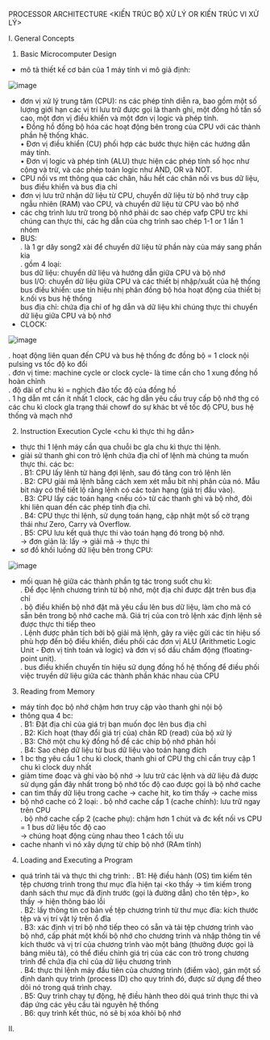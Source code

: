 PROCESSOR ARCHITECTURE <KIẾN TRÚC BỘ XỬ LÝ OR KIẾN TRÚC VI XỬ LÝ><br>

I. General Concepts<br>

1.  Basic Microcomputer Design <br>
- mô tả thiết kế cơ bản của 1 máy tính vi mô giả định:<br>

![image](https://github.com/chaumoon/Reverse-Engineering/assets/127403046/fd4e538b-d300-4e50-910e-30ba14201f12)<br>

- đơn vị xử lý trung tâm (CPU): ns các phép tính diễn ra, bao gồm một số lượng giới hạn các vị trí lưu trữ được gọi là thanh ghi, một đồng hồ tần số cao, một đơn vị điều khiển và một đơn vị logic và phép tính.<br>
• Đồng hồ đồng bộ hóa các hoạt động bên trong của CPU với các thành phần hệ thống khác.<br>
• Đơn vị điều khiển (CU) phối hợp các bước thực hiện các hướng dẫn máy tính.<br>
• Đơn vị logic và phép tính (ALU) thực hiện các phép tính số học như cộng và trừ, và các phép toán logic như AND, OR và NOT.<br>
- CPU nối vs mt thông qua các chân, hầu hết các chân nối vs bus dữ liệu, bus điều khiển và bus địa chỉ
- đơn vị lưu trữ nhận dữ liệu từ CPU,  chuyển dữ liệu từ bộ nhớ truy cập ngẫu nhiên (RAM) vào CPU, và chuyển dữ liệu từ CPU vào bộ nhớ
- các chg trình lưu trữ trong bộ nhớ phải dc sao chép vafp CPU trc khi chúng can thực thi, các hg dẫn của chg trình sao chép 1-1 or 1 lần 1 nhóm
- BUS:<br>
. là 1 gr dây song2 xài để chuyển dữ liệu từ phần này của máy sang phần kia<br>
. gồm 4 loại: <br>
bus dữ liệu: chuyển dữ liệu và hướng dẫn giữa CPU và bộ nhớ<br>
bus I/O: chuyển dữ liệu giữa CPU và các thiết bị nhập/xuất của hệ thống<br>
bus điều khiển: use tín hiệu nhị phân đồng bộ hóa hoạt động của thiết bị k.nối vs bus hệ thống<br>
bus địa chỉ: chứa địa chỉ of hg dẫn và dữ liệu khi chúng thực thi chuyển dữ liệu giữa CPU và bộ nhớ<br>
- CLOCK:<br>

![image](https://github.com/chaumoon/Reverse-Engineering/assets/127403046/f3747126-5490-4471-ab3b-f33dc3839a74)<br>

. hoạt động liên quan đến CPU và bus hệ thống đc đồng bộ = 1 clock nội pulsing vs tốc độ ko đổi<br>
. đơn vị time: machine cycle or clock cycle- là time cần cho 1 xung đồng hồ hoàn chỉnh<br>
. độ dài of chu kì = nghịch đảo tốc độ của đồng hồ<br>
. 1 hg dẫn mt cần ít nhất 1 clock, các hg dẫn yêu cầu truy cấp bộ nhớ thg có các chu kì clock gla trạng thái chowf do sự khác bt về tốc độ CPU, bus hệ thống và mạch nhớ<br>

2. Instruction Execution Cycle <chu kì thực thi hg dẫn><br>
- thực thi 1 lệnh máy cần qua chuỗi bc gla chu kì thực thi lệnh. 
- giải sử thanh ghi con trỏ lệnh chứa địa chỉ of lệnh mà chúng ta muốn thực thi. các bc: <br>
. B1: CPU lấy lênh từ hàng đợi lệnh, sau đó tăng con trỏ lệnh lên<br>
. B2: CPU giải mã lệnh bằng cách xem xét mẫu bit nhị phân của nó. Mẫu bit này có thể tiết lộ rằng lệnh có các toán hạng (giá trị đầu vào).<br>
. B3: CPU lấy các toán hạng <nếu có> từ các thanh ghi và bộ nhớ, đôi khi liên quan đến các phép tính địa chỉ.<br>
. B4: CPU thực thi lệnh, sử dụng toán hạng, cập nhật một số cờ trạng thái như Zero, Carry và Overflow.<br>
. B5: CPU lưu kết quả thực thi vào toán hạng đó trong bộ nhớ.<br>
-> đơn giản là: lấy -> giải mã -> thực thi<br>
- sơ đồ khối luồng dữ liệu bên trong CPU:

![image](https://github.com/chaumoon/Reverse-Engineering/assets/127403046/aea8227b-a068-4ce2-82b1-69b0d9525851)<br>

- mối quan hệ giữa các thành phần tg tác trong suốt chu kì:<br>
. Để đọc lệnh chương trình từ bộ nhớ, một địa chỉ được đặt trên bus địa chỉ<br>
. bộ điều khiển bộ nhớ đặt mã yêu cầu lên bus dữ liệu, làm cho mã có sẵn bên trong bộ nhớ cache mã. Giá trị của con trỏ lệnh xác định lệnh sẽ được thực thi tiếp theo<br>
. Lệnh được phân tích bởi bộ giải mã lệnh, gây ra việc gửi các tín hiệu số phù hợp đến bộ điều khiển, điều phối các đơn vị ALU (Arithmetic Logic Unit - Đơn vị tính toán và logic) và đơn vị số dấu chấm động (floating-point unit).<br>
. bus điều khiển chuyển tín hiệu sử dụng đồng hồ hệ thống để điều phối việc truyền dữ liệu giữa các thành phần khác nhau của CPU<br>

3. Reading from Memory<br>
- máy tính đọc bộ nhớ chậm hơn truy cập vào thanh ghi nội bộ
- thông qua 4 bc:<br>
. B1: Đặt địa chỉ của giá trị bạn muốn đọc lên bus địa chỉ<br>
. B2: Kích hoạt (thay đổi giá trị của) chân RD (read) của bộ xử lý<br>
. B3: Chờ một chu kỳ đồng hồ để các chip bộ nhớ phản hồi<br>
. B4: Sao chép dữ liệu từ bus dữ liệu vào toán hạng đích<br>
- 1 bc thg yêu cầu 1 chu kì clock, thanh ghi of CPU thg chỉ cần truy cập 1 chu kì clock duy nhất
- giảm time đoạc và ghi vào bộ nhớ -> lưu trữ các lệnh và dữ liệu đã được sử dụng gần đây nhất trong bộ nhớ tốc độ cao được gọi là bộ nhớ cache
- can tìm thấy dữ liệu trong cache -> cache hit, ko tìm thấy -> cache miss
- bộ nhớ cache có 2 loại: 
. bộ nhớ cache cấp 1 (cache chính): lưu trữ ngay trên CPU<br>
. bộ nhớ cache cấp 2 (cache phụ): chậm hơn 1 chút và đc kết nối vs CPU = 1 bus dữ liệu tốc độ cao<br>
-> chúng hoạt động cùng nhau theo 1 cách tối ưu<br>
- cache nhanh vì nó xây dựng từ chip bộ nhớ (RAm tĩnh)

4. Loading and Executing a Program<br>
- quá trình tải và thực thi chg trình:
. B1: Hệ điều hành (OS) tìm kiếm tên tệp chương trình trong thư mục đĩa hiện tại <ko thấy -> tìm kiếm trong danh sách thư mục đã định trước (gọi là đường dẫn) cho tên tệp>, ko thấy -> hiện thông báo lỗi<br>
. B2: lấy thông tin cơ bản về tệp chương trình từ thư mục đĩa: kích thước tệp và vị trí vật lý trên ổ đĩa<br>
. B3: xác định vị trí bộ nhớ tiếp theo có sẵn và tải tệp chương trình vào bộ nhớ, cấp phát một khối bộ nhớ cho chương trình và nhập thông tin về kích thước và vị trí của chương trình vào một bảng (thường được gọi là bảng miêu tả), có thể điều chỉnh giá trị của các con trỏ trong chương trình để chứa địa chỉ của dữ liệu chương trình<br>
. B4: thực thi lệnh máy đầu tiên của chương trình (điểm vào), gán một số định danh quy trình (process ID) cho quy trình đó, được sử dụng để theo dõi nó trong quá trình chạy.<br>
. B5: Quy trình chạy tự động, hệ điều hành theo dõi quá trình thực thi và đáp ứng các yêu cầu tài nguyên hệ thống<br>
. B6: quy trình kết thúc, nó sẽ bị xóa khỏi bộ nhớ<br>

II. 

